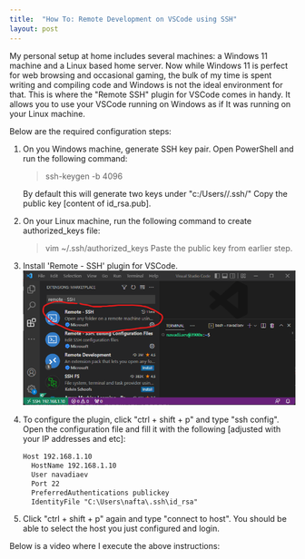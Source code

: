 ```yaml
---
title:  "How To: Remote Development on VSCode using SSH"
layout: post
---
```



My personal setup at home includes several machines: a Windows 11 machine and a Linux based home server. Now while Windows 11 is perfect for web browsing and occasional gaming, the bulk of my time is spent writing and compiling code and Windows is not the ideal environment for that. This is where the "Remote SSH" plugin for VSCode comes in handy. It allows you to use your VSCode running on Windows as if It was running on your Linux machine.

Below are the required configuration steps:

1.  On you Windows machine, generate SSH key pair. Open PowerShell and run the following command:
    > ssh-keygen -b 4096
    
    By default this will generate two keys under "c:/Users/<user name>/.ssh/"
    Copy the public key [content of id_rsa.pub].

2.	On your Linux machine, run the following command to create authorized_keys file:
    > vim ~/.ssh/authorized_keys
    Paste the public key from earlier step.
    
3.  Install 'Remote - SSH' plugin for VSCode.
    ![Remote SSH Plugin](/assets/2022-15-10-how-to-remote-development-on-vscode-using-ssh/remote_ssh_plugin.png)

4.  To configure the plugin, click "ctrl + shift + p" and type "ssh config". Open the configuration file and fill it with the following [adjusted with your IP addresses and etc]:
    ```
    Host 192.168.1.10
      HostName 192.168.1.10
      User navadiaev
      Port 22
      PreferredAuthentications publickey
      IdentityFile "C:\Users\nafta\.ssh\id_rsa"
    ```
    
5.  Click "ctrl + shift + p" again and type "connect to host".
    You should be able to select the host you just configured and login.
    

Below is a video where I execute the above instructions:


    
